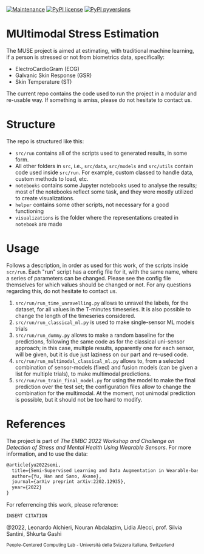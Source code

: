 [![Maintenance](https://img.shields.io/badge/Maintained%3F-yes-green.svg)](https://github.com/LeonardoAlchieri/MUSE/graphs/commit-activity)
[![PyPI license](https://img.shields.io/pypi/l/ansicolortags.svg)](https://github.com/LeonardoAlchieri/MUSE/blob/main/LICENSE)
[![PyPI pyversions](https://img.shields.io/badge/Python-3.10-informational)](https://github.com/LeonardoAlchieri/MUSE)

# MUltimodal Stress Estimation
The MUSE project is aimed at estimating, with traditional machine learning, if a person is stressed or not from biometrics data, specifically:
- ElectroCardioGram (ECG)
- Galvanic Skin Response (GSR)
- Skin Temperature (ST)

The current repo contains the code used to run the project in a modular and re-usable way. If something is amiss, please do not hesitate to contact us.

# Structure

The repo is structured like this:
- `src/run` contains all of the scripts used to generated results, in some form.
- All other folders in `src`, i.e., `src/data`, `src/models` and `src/utils` contain code used inside `src/run`. For example, custom classed to handle data, custom methods to load, etc.
- `notebooks` contains some Jupyter notebooks used to analyse the results; most of the notebooks reflect some task, and they were mostly utilized to create visualizations.
- `helper` contains some other scripts, not necessary for a good functioning
- `visualizations` is the folder where the representations created in `notebook` are made

# Usage

Follows a description, in order as used for this work, of the scripts inside `scr/run`. Each "run" script has a config file for it, with the same name, where a series of parameters can be changed. Please see the config file themselves for which values should be changed or not. For any questions regarding this, do not hesitate to contact us.
1. `src/run/run_time_unravelling.py` allows to unravel the labels, for the dataset, for all values in the T-minutes timeseries. It is also possible to change the length of the timeseries considered.
2. `src/run/run_classical_ml.py` is used to make single-sensor ML models trials
3. `src/run/run_dummy.py` allows to make a random baseline for the predictions, following the same code as for the classical uni-sensor approach; in this case, multiple results, apparently one for each sensor, will be given, but it is due just laziness on our part and re-used code.
4. `src/run/run_multimodal_classical_ml.py` allows to, from a selected combination of sensor-models (fixed) and fusion models (can be given a list for multiple trials), to make multimodal predictions.
5. `src/run/run_train_final_model.py` for using the model to make the final prediction over the test set; the configuration files allow to change the combination for the multimodal. At the moment, not unimodal prediction is possible, but it should not be too hard to modify.

# References

The project is part of *The EMBC 2022 Workshop and Challenge on Detection of Stress and Mental Health Using Wearable Sensors*.
For more information, and to use the data:
```latex
@article{yu2022semi,
  title={Semi-Supervised Learning and Data Augmentation in Wearable-based Momentary Stress Detection in the Wild},
  author={Yu, Han and Sano, Akane},
  journal={arXiv preprint arXiv:2202.12935},
  year={2022}
}
```

For referrencing this work, please reference:
```latex
INSERT CITATION
```

@2022, Leonardo Alchieri, Nouran Abdalazim, Lidia Alecci, prof. Silvia Santini, Shkurta Gashi

<sub>People-Centered Computing Lab - Università della Svizzera italiana, Switzerland</sub>

